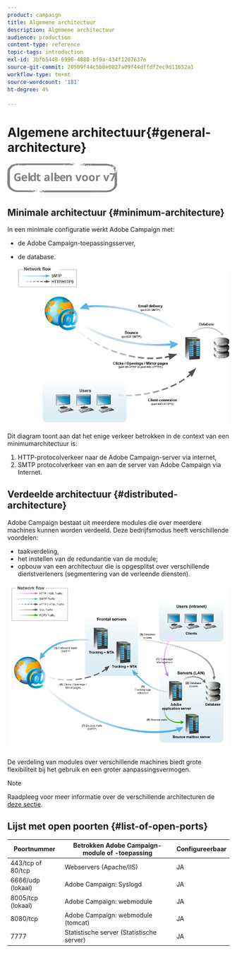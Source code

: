 ```yaml
---
product: campaign
title: Algemene architectuur
description: Algemene architectuur
audience: production
content-type: reference
topic-tags: introduction
exl-id: 3bfb5448-6996-4080-bf9a-434f1207637e
source-git-commit: 20509f44c5b8e0827a09f44dffdf2ec9d11652a1
workflow-type: tm+mt
source-wordcount: '181'
ht-degree: 4%

---
```


# Algemene architectuur{#general-architecture}

![](../../assets/v7-only.svg)

## Minimale architectuur {#minimum-architecture}

In een minimale configuratie werkt Adobe Campaign met:

* de Adobe Campaign-toepassingsserver,
* de database.

   ![](assets/formation_exploitation.png)

Dit diagram toont aan dat het enige verkeer betrokken in de context van een minimumarchitectuur is:

1. HTTP-protocolverkeer naar de Adobe Campaign-server via internet,
1. SMTP protocolverkeer van en aan de server van Adobe Campaign via Internet.

## Verdeelde architectuur {#distributed-architecture}

Adobe Campaign bestaat uit meerdere modules die over meerdere machines kunnen worden verdeeld. Deze bedrijfsmodus heeft verschillende voordelen:

* taakverdeling,
* het instellen van de redundantie van de module;
* opbouw van een architectuur die is opgesplitst over verschillende dienstverleners (segmentering van de verleende diensten).

![](assets/architecturerepartie.png)

De verdeling van modules over verschillende machines biedt grote flexibiliteit bij het gebruik en een groter aanpassingsvermogen.

>[!NOTE]
>
>Raadpleeg voor meer informatie over de verschillende architecturen de [deze sectie](../../installation/using/general-architecture.md).

## Lijst met open poorten {#list-of-open-ports}

| Poortnummer | Betrokken Adobe Campaign-module of -toepassing | Configureerbaar |
|---|---|---|
| 443/tcp of 80/tcp | Webservers (Apache/IIS) | JA |
| 6666/udp (lokaal) | Adobe Campaign: Syslogd | JA |
| 8005/tcp (lokaal) | Adobe Campaign: webmodule | JA |
| 8080/tcp | Adobe Campaign: webmodule (tomcat) | JA |
| 7777 | Statistische server (Statistische server) | JA |
